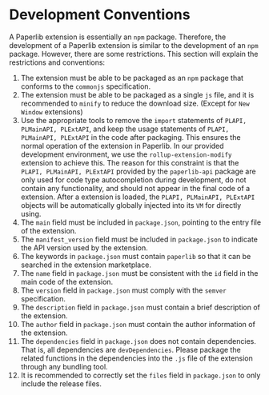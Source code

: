 # Development Conventions

A Paperlib extension is essentially an `npm` package. Therefore, the development of a Paperlib extension is similar to the development of an `npm` package. However, there are some restrictions. This section will explain the restrictions and conventions:

1. The extension must be able to be packaged as an `npm` package that conforms to the `commonjs` specification.
2. The extension must be able to be packaged as a single `js` file, and it is recommended to `minify` to reduce the download size. (Except for `New Window` extensions)
3. Use the appropriate tools to remove the `import` statements of `PLAPI, PLMainAPI, PLExtAPI`, and keep the usage statements of `PLAPI, PLMainAPI, PLExtAPI` in the code after packaging. This ensures the normal operation of the extension in Paperlib. In our provided development environment, we use the `rollup-extension-modify` extension to achieve this. The reason for this constraint is that the `PLAPI, PLMainAPI, PLExtAPI` provided by the `paperlib-api` package are only used for code type autocompletion during development, do not contain any functionality, and should not appear in the final code of a extension. After a extension is loaded, the `PLAPI, PLMainAPI, PLExtAPI` objects will be automatically globally injected into its `VM` for directly using.
4. The `main` field must be included in `package.json`, pointing to the entry file of the extension.
5. The `manifest_version` field must be included in `package.json` to indicate the API version used by the extension.
6. The keywords in `package.json` must contain `paperlib` so that it can be searched in the extension marketplace.
7. The `name` field in `package.json` must be consistent with the `id` field in the main code of the extension.
8. The `version` field in `package.json` must comply with the `semver` specification.
9. The `description` field in `package.json` must contain a brief description of the extension.
10. The `author` field in `package.json` must contain the author information of the extension.
11. The `dependencies` field in `package.json` does not contain dependencies. That is, all dependencies are `devDependencies`. Please package the related functions in the dependencies into the `.js` file of the extension through any bundling tool.
12. It is recommended to correctly set the `files` field in `package.json` to only include the release files.

